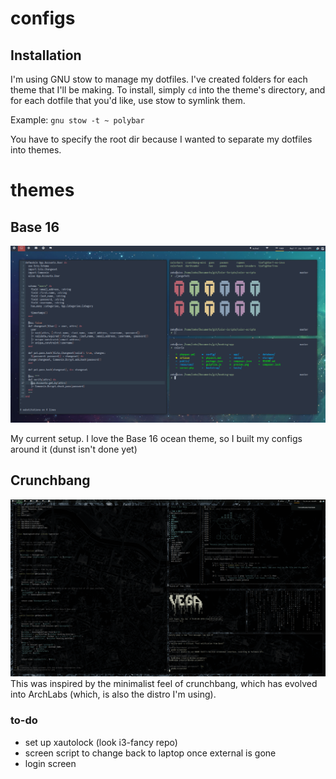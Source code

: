 # configs

## Installation
I'm using GNU stow to manage my dotfiles. I've created folders for each theme that I'll be making.
To install, simply `cd` into the theme's directory, and for each dotfile that you'd like, use stow to symlink them.

Example:
`gnu stow -t ~ polybar`

You have to specify the root dir because I wanted to separate my dotfiles into themes.

# themes

## Base 16
![Screenshot](https://raw.githubusercontent.com/zeke8402/configs/master/base16/screenshots/demo.png)

My current setup. I love the Base 16 ocean theme, so I built my configs around it (dunst isn't done yet)

## Crunchbang
![Screenshot](https://raw.githubusercontent.com/zeke8402/configs/master/crunchbang/screenshots/desktop.png)
This was inspired by the minimalist feel of crunchbang, which has evolved into ArchLabs (which, is also the distro I'm using). 

### to-do

* set up xautolock (look i3-fancy repo)
* screen script to change back to laptop once external is gone
* login screen
